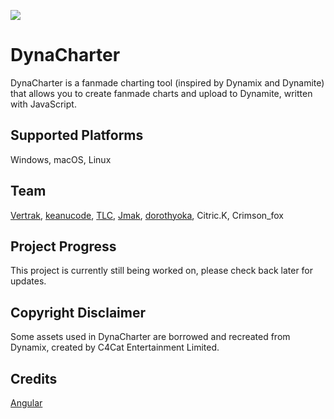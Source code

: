 ![](https://cdn.discordapp.com/attachments/837270808257626135/847405086853955614/DynaCharter_Banner.png)

# DynaCharter

DynaCharter is a fanmade charting tool (inspired by Dynamix and Dynamite) that allows you to create fanmade charts and upload to Dynamite, written with JavaScript.

## Supported Platforms

Windows, macOS, Linux

## Team

[Vertrak](https://github.com/Vertrak), [keanucode](https://github.com/keanuplayz), [TLC](https://github.com/TLChicken), [Jmak](https://github.com/jmakxd), [dorothyoka](https://github.com/dististik), Citric.K, Crimson_fox

## Project Progress

This project is currently still being worked on, please check back later for updates.

## Copyright Disclaimer

Some assets used in DynaCharter are borrowed and recreated from Dynamix, created by C4Cat Entertainment Limited.

## Credits

[Angular](https://github.com/maximegris/angular-electron)
